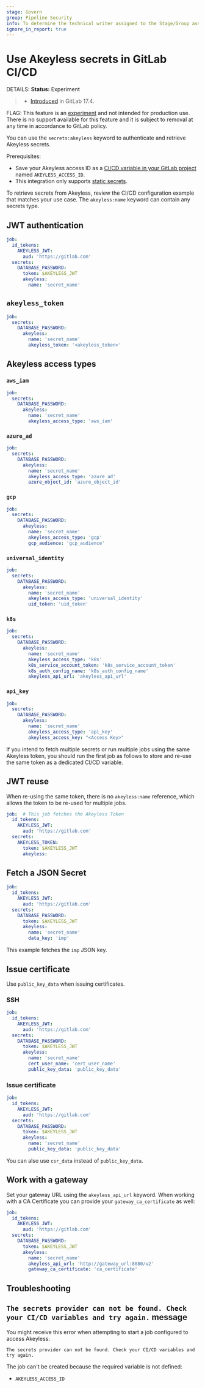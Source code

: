 ```yaml
---
stage: Govern
group: Pipeline Security
info: To determine the technical writer assigned to the Stage/Group associated with this page, see https://handbook.gitlab.com/handbook/product/ux/technical-writing/#assignments
ignore_in_report: true
---
```


# Use Akeyless secrets in GitLab CI/CD

DETAILS:
**Status:** Experiment

> - [Introduced](https://gitlab.com/gitlab-org/gitlab/-/merge_requests/164040) in GitLab 17.4.

FLAG:
This feature is an [experiment](../../policy/experiment-beta-support.md)
and not intended for production use. There is no support available for this feature
and it is subject to removal at any time in accordance to GitLab policy.

You can use the `secrets:akeyless` keyword to authenticate and retrieve Akeyless secrets.

Prerequisites:

- Save your Akeyless access ID as a [CI/CD variable in your GitLab project](../variables/index.md#for-a-project)
  named `AKEYLESS_ACCESS_ID`.
- This integration only supports [static secrets](https://docs.akeyless.io/docs/static-secrets).

To retrieve secrets from Akeyless, review the CI/CD configuration example that matches
your use case. The `akeyless:name` keyword can contain any secrets type.

## JWT authentication

```yaml
job:
  id_tokens:
    AKEYLESS_JWT:
      aud: 'https://gitlab.com'
  secrets:
    DATABASE_PASSWORD:
      token: $AKEYLESS_JWT
      akeyless:
        name: 'secret_name'
```

## `akeyless_token`

```yaml
job:
  secrets:
    DATABASE_PASSWORD:
      akeyless:
        name: 'secret_name'
        akeyless_token: '<akeyless_token>'
```

## Akeyless access types

### `aws_iam`

```yaml
job:
  secrets:
    DATABASE_PASSWORD:
      akeyless:
        name: 'secret_name'
        akeyless_access_type: 'aws_iam'
```

### `azure_ad`

```yaml
job:
  secrets:
    DATABASE_PASSWORD:
      akeyless:
        name: 'secret_name'
        akeyless_access_type: 'azure_ad'
        azure_object_id: 'azure_object_id'
```

### `gcp`

```yaml
job:
  secrets:
    DATABASE_PASSWORD:
      akeyless:
        name: 'secret_name'
        akeyless_access_type: 'gcp'
        gcp_audience: 'gcp_audience'
```

### `universal_identity`

```yaml
job:
  secrets:
    DATABASE_PASSWORD:
      akeyless:
        name: 'secret_name'
        akeyless_access_type: 'universal_identity'
        uid_token: 'uid_token'
```

### `k8s`

```yaml
job:
  secrets:
    DATABASE_PASSWORD:
      akeyless:
        name: 'secret_name'
        akeyless_access_type: 'k8s'
        k8s_service_account_token: 'k8s_service_account_token'
        k8s_auth_config_name: 'k8s_auth_config_name'
        akeyless_api_url: 'akeyless_api_url'
```

### `api_key`

```yaml
job:
  secrets:
    DATABASE_PASSWORD:
      akeyless:
        name: 'secret_name'
        akeyless_access_type: 'api_key'
        akeyless_access_key: "<Access Key>"
```

If you intend to fetch multiple secrets or run multiple jobs using the same Akeyless token,
you should run the first job as follows to store and re-use the same token as a dedicated CI/CD variable.

## JWT reuse

When re-using the same token, there is no `akeyless:name` reference, which allows the token
to be re-used for multiple jobs.

```yaml
job:  # This job fetches the Akeyless Token
  id_tokens:
    AKEYLESS_JWT:
      aud: 'https://gitlab.com'
  secrets:
    AKEYLESS_TOKEN:
      token: $AKEYLESS_JWT
      akeyless:
```

## Fetch a JSON Secret

```yaml
job:
  id_tokens:
    AKEYLESS_JWT:
      aud: 'https://gitlab.com'
  secrets:
    DATABASE_PASSWORD:
      token: $AKEYLESS_JWT
      akeyless:
        name: 'secret_name'
        data_key: 'imp'
```

This example fetches the `imp` JSON key.

## Issue certificate

Use `public_key_data` when issuing certificates.

### SSH

```yaml
job:
  id_tokens:
    AKEYLESS_JWT:
      aud: 'https://gitlab.com'
  secrets:
    DATABASE_PASSWORD:
      token: $AKEYLESS_JWT
      akeyless:
        name: 'secret_name'
        cert_user_name: 'cert_user_name'
        public_key_data: 'public_key_data'
```

### Issue certificate

```yaml
job:
  id_tokens:
    AKEYLESS_JWT:
      aud: 'https://gitlab.com'
  secrets:
    DATABASE_PASSWORD:
      token: $AKEYLESS_JWT
      akeyless:
        name: 'secret_name'
        public_key_data: 'public_key_data'
```

You can also use `csr_data` instead of `public_key_data`.

## Work with a gateway

Set your gateway URL using the `akeyless_api_url` keyword. When working with a CA Certificate
you can provide your `gateway_ca_certificate` as well:

```yaml
job:
  id_tokens:
    AKEYLESS_JWT:
      aud: 'https://gitlab.com'
  secrets:
    DATABASE_PASSWORD:
      token: $AKEYLESS_JWT
      akeyless:
        name: 'secret_name'
        akeyless_api_url: 'http://gateway_url:8080/v2'
        gateway_ca_certificate: 'ca_certificate'
```

## Troubleshooting

## `The secrets provider can not be found. Check your CI/CD variables and try again.` message

You might receive this error when attempting to start a job configured to access Akeyless:

```plaintext
The secrets provider can not be found. Check your CI/CD variables and try again.
```

The job can't be created because the required variable is not defined:

- `AKEYLESS_ACCESS_ID`
